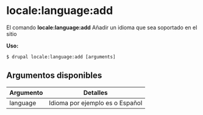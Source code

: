 # locale:language:add
El comando **locale:language:add** Añadir un idioma que sea soportado en el sitio

**Uso:**
```
$ drupal locale:language:add [arguments] 
```

## Argumentos disponibles
Argumento | Detalles
---------|-------------
language | Idioma por ejemplo es o Español
